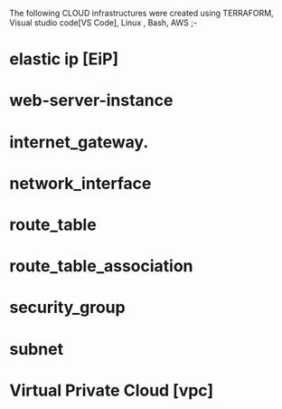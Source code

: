 The following CLOUD infrastructures were created using TERRAFORM, Visual studio code[VS Code], Linux , Bash, AWS  ;-
# elastic ip [EiP]
# web-server-instance
# internet_gateway.
# network_interface
# route_table
# route_table_association
# security_group
# subnet
# Virtual Private Cloud [vpc]
